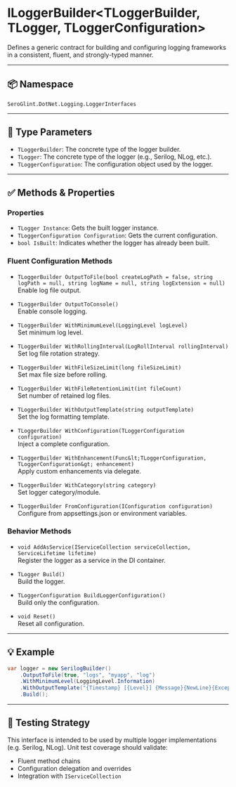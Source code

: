 # ILoggerBuilder&lt;TLoggerBuilder, TLogger, TLoggerConfiguration&gt;

Defines a generic contract for building and configuring logging frameworks in a consistent, fluent, and strongly-typed manner.

---

## 📦 Namespace

`SeroGlint.DotNet.Logging.LoggerInterfaces`

---

## 🧰 Type Parameters

- `TLoggerBuilder`: The concrete type of the logger builder.
- `TLogger`: The concrete type of the logger (e.g., Serilog, NLog, etc.).
- `TLoggerConfiguration`: The configuration object used by the logger.

---

## ✅ Methods & Properties

### Properties

- `TLogger Instance`: Gets the built logger instance.
- `TLoggerConfiguration Configuration`: Gets the current configuration.
- `bool IsBuilt`: Indicates whether the logger has already been built.

### Fluent Configuration Methods

- `TLoggerBuilder OutputToFile(bool createLogPath = false, string logPath = null, string logName = null, string logExtension = null)`  
  Enable log file output.

- `TLoggerBuilder OutputToConsole()`  
  Enable console logging.

- `TLoggerBuilder WithMinimumLevel(LoggingLevel logLevel)`  
  Set minimum log level.

- `TLoggerBuilder WithRollingInterval(LogRollInterval rollingInterval)`  
  Set log file rotation strategy.

- `TLoggerBuilder WithFileSizeLimit(long fileSizeLimit)`  
  Set max file size before rolling.

- `TLoggerBuilder WithFileRetentionLimit(int fileCount)`  
  Set number of retained log files.

- `TLoggerBuilder WithOutputTemplate(string outputTemplate)`  
  Set the log formatting template.

- `TLoggerBuilder WithConfiguration(TLoggerConfiguration configuration)`  
  Inject a complete configuration.

- `TLoggerBuilder WithEnhancement(Func&lt;TLoggerConfiguration, TLoggerConfiguration&gt; enhancement)`  
  Apply custom enhancements via delegate.

- `TLoggerBuilder WithCategory(string category)`  
  Set logger category/module.

- `TLoggerBuilder FromConfiguration(IConfiguration configuration)`  
  Configure from appsettings.json or environment variables.

### Behavior Methods

- `void AddAsService(IServiceCollection serviceCollection, ServiceLifetime lifetime)`  
  Register the logger as a service in the DI container.

- `TLogger Build()`  
  Build the logger.

- `TLoggerConfiguration BuildLoggerConfiguration()`  
  Build only the configuration.

- `void Reset()`  
  Reset all configuration.

---

## 💡 Example

```csharp
var logger = new SerilogBuilder()
    .OutputToFile(true, "logs", "myapp", "log")
    .WithMinimumLevel(LoggingLevel.Information)
    .WithOutputTemplate("{Timestamp} [{Level}] {Message}{NewLine}{Exception}")
    .Build();
```

---

## 🧪 Testing Strategy

This interface is intended to be used by multiple logger implementations (e.g. Serilog, NLog). Unit test coverage should validate:

- Fluent method chains
- Configuration delegation and overrides
- Integration with `IServiceCollection`
